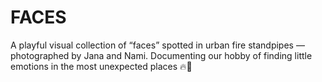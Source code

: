 # FACES
A playful visual collection of “faces” spotted in urban fire standpipes — photographed by Jana and Nami. Documenting our hobby of finding little emotions in the most unexpected places 🔥📸
